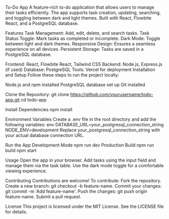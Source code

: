 To-Do App
A feature-rich to-do application that allows users to manage their tasks efficiently. The app supports task creation, updating, searching, and toggling between dark and light themes. Built with React, Flowbite React, and a PostgreSQL database.

Features
Task Management: Add, edit, delete, and search tasks.
Task Status Toggle: Mark tasks as completed or incomplete.
Dark Mode: Toggle between light and dark themes.
Responsive Design: Ensures a seamless experience on all devices.
Persistent Storage: Tasks are saved in a PostgreSQL database.

Frontend: React, Flowbite React, Tailwind CSS
Backend: Node.js, Express.js (if used)
Database: PostgreSQL
Tools: Vercel for deployment
Installation and Setup
Follow these steps to run the project locally:

Node.js and npm installed
PostgreSQL database set up
Git installed

Clone the Repository:
git clone https://github.com/yourusername/todo-app.git
cd todo-app

Install Dependencies
npm install

Environment Variables
Create a .env file in the root directory and add the following variables:
env
DATABASE_URL=your_postgresql_connection_string
NODE_ENV=development
Replace your_postgresql_connection_string with your actual database connection URL.

Run the App
Development Mode
npm run dev
Production Build
npm run build
npm start

Usage
Open the app in your browser.
Add tasks using the input field and manage them via the task table.
Use the dark mode toggle for a comfortable viewing experience.

Contributing
Contributions are welcome! To contribute:
Fork the repository.
Create a new branch: git checkout -b feature-name.
Commit your changes: git commit -m 'Add feature-name'.
Push the changes: git push origin feature-name.
Submit a pull request.

License
This project is licensed under the MIT License. See the LICENSE file for details.

